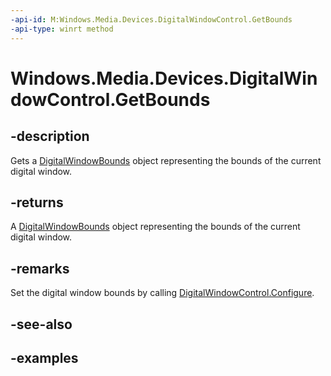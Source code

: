 ```yaml
---
-api-id: M:Windows.Media.Devices.DigitalWindowControl.GetBounds
-api-type: winrt method
---
```


# Windows.Media.Devices.DigitalWindowControl.GetBounds

<!--
public Windows.Media.Devices.DigitalWindowBounds GetBounds ();
-->


## -description

Gets a [DigitalWindowBounds](digitalwindowbounds.md) object representing the bounds of the current digital window. 

## -returns

A [DigitalWindowBounds](digitalwindowbounds.md) object representing the bounds of the current digital window. 

## -remarks

Set the digital window bounds by calling [DigitalWindowControl.Configure](digitalwindowcontrol_configure_1826541684.md).

## -see-also

## -examples


